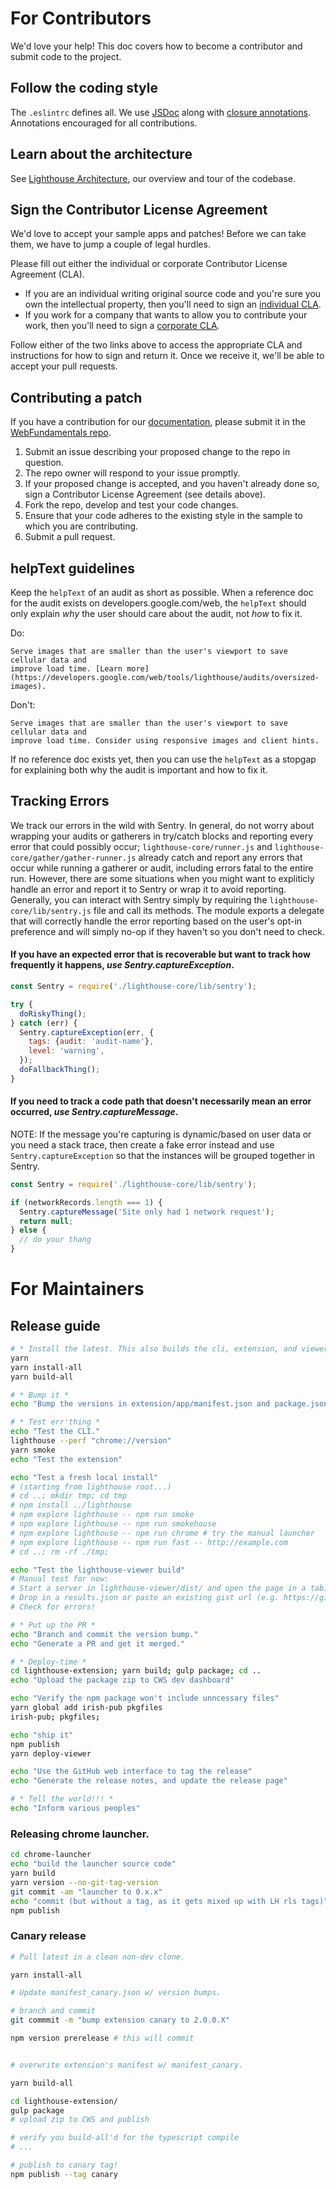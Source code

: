 # For Contributors

We'd love your help! This doc covers how to become a contributor and submit code to the project.

## Follow the coding style

The `.eslintrc` defines all. We use [JSDoc](http://usejsdoc.org/) along with [closure annotations](https://developers.google.com/closure/compiler/docs/js-for-compiler). Annotations encouraged for all contributions.

## Learn about the architecture

See [Lighthouse Architecture](./docs/architecture.md), our overview and tour of the codebase.

## Sign the Contributor License Agreement

We'd love to accept your sample apps and patches! Before we can take them, we have to jump a couple of legal hurdles.

Please fill out either the individual or corporate Contributor License Agreement (CLA).

* If you are an individual writing original source code and you're sure you own the intellectual property, then you'll need to sign an [individual CLA](https://developers.google.com/open-source/cla/individual).
* If you work for a company that wants to allow you to contribute your work, then you'll need to sign a [corporate CLA](https://developers.google.com/open-source/cla/corporate).

Follow either of the two links above to access the appropriate CLA and instructions for how to sign and return it. Once we receive it, we'll be able to
accept your pull requests.

## Contributing a patch

If you have a contribution for our [documentation](https://developers.google.com/web/tools/lighthouse/), please submit it in the [WebFundamentals repo](https://github.com/google/WebFundamentals/tree/master/src/content/en/tools/lighthouse).

1. Submit an issue describing your proposed change to the repo in question.
1. The repo owner will respond to your issue promptly.
1. If your proposed change is accepted, and you haven't already done so, sign a Contributor License Agreement (see details above).
1. Fork the repo, develop and test your code changes.
1. Ensure that your code adheres to the existing style in the sample to which you are contributing.
1. Submit a pull request.

## helpText guidelines

Keep the `helpText` of an audit as short as possible. When a reference doc for the audit exists on
developers.google.com/web, the `helpText` should only explain *why* the user should care
about the audit, not *how* to fix it.

Do:

    Serve images that are smaller than the user's viewport to save cellular data and
    improve load time. [Learn more](https://developers.google.com/web/tools/lighthouse/audits/oversized-images).

Don't:

    Serve images that are smaller than the user's viewport to save cellular data and
    improve load time. Consider using responsive images and client hints.

If no reference doc exists yet, then you can use the `helpText` as a stopgap for explaining
both why the audit is important and how to fix it.

## Tracking Errors

We track our errors in the wild with Sentry. In general, do not worry about wrapping your audits or gatherers in try/catch blocks and reporting every error that could possibly occur; `lighthouse-core/runner.js` and `lighthouse-core/gather/gather-runner.js` already catch and report any errors that occur while running a gatherer or audit, including errors fatal to the entire run. However, there are some situations when you might want to expliticly handle an error and report it to Sentry or wrap it to avoid reporting. Generally, you can interact with Sentry simply by requiring the `lighthouse-core/lib/sentry.js` file and call its methods. The module exports a delegate that will correctly handle the error reporting based on the user's opt-in preference and will simply no-op if they haven't so you don't need to check.


#### If you have an expected error that is recoverable but want to track how frequently it happens, *use Sentry.captureException*.

```js
const Sentry = require('./lighthouse-core/lib/sentry');

try {
  doRiskyThing();
} catch (err) {
  Sentry.captureException(err, {
    tags: {audit: 'audit-name'},
    level: 'warning',
  });
  doFallbackThing();
}
```

#### If you need to track a code path that doesn't necessarily mean an error occurred, *use Sentry.captureMessage*.

NOTE: If the message you're capturing is dynamic/based on user data or you need a stack trace, then create a fake error instead and use `Sentry.captureException` so that the instances will be grouped together in Sentry.

```js
const Sentry = require('./lighthouse-core/lib/sentry');

if (networkRecords.length === 1) {
  Sentry.captureMessage('Site only had 1 network request');
  return null;
} else {
  // do your thang
}
```

# For Maintainers

## Release guide

```sh
# * Install the latest. This also builds the cli, extension, and viewer *
yarn
yarn install-all
yarn build-all

# * Bump it *
echo "Bump the versions in extension/app/manifest.json and package.json"

# * Test err'thing *
echo "Test the CLI."
lighthouse --perf "chrome://version"
yarn smoke
echo "Test the extension"

echo "Test a fresh local install"
# (starting from lighthouse root...)
# cd ..; mkdir tmp; cd tmp
# npm install ../lighthouse
# npm explore lighthouse -- npm run smoke
# npm explore lighthouse -- npm run smokehouse
# npm explore lighthouse -- npm run chrome # try the manual launcher
# npm explore lighthouse -- npm run fast -- http://example.com
# cd ..; rm -rf ./tmp;

echo "Test the lighthouse-viewer build"
# Manual test for now:
# Start a server in lighthouse-viewer/dist/ and open the page in a tab. You should see the viewer.
# Drop in a results.json or paste an existing gist url (e.g. https://gist.github.com/ebidel/b9fd478b5f40bf5fab174439dc18f83a).
# Check for errors!

# * Put up the PR *
echo "Branch and commit the version bump."
echo "Generate a PR and get it merged."

# * Deploy-time *
cd lighthouse-extension; yarn build; gulp package; cd ..
echo "Upload the package zip to CWS dev dashboard"

echo "Verify the npm package won't include unncessary files"
yarn global add irish-pub pkgfiles
irish-pub; pkgfiles;

echo "ship it"
npm publish
yarn deploy-viewer

echo "Use the GitHub web interface to tag the release"
echo "Generate the release notes, and update the release page"

# * Tell the world!!! *
echo "Inform various peoples"
```

### Releasing chrome launcher.

```sh
cd chrome-launcher
echo "build the launcher source code"
yarn build
yarn version --no-git-tag-version
git commit -am "launcher to 0.x.x"
echo "commit (but without a tag, as it gets mixed up with LH rls tags)"
npm publish
```

### Canary release

```sh
# Pull latest in a clean non-dev clone.

yarn install-all

# Update manifest_canary.json w/ version bumps.

# branch and commit
git commmit -m "bump extension canary to 2.0.0.X"

npm version prerelease # this will commit


# overwrite extension's manifest w/ manifest_canary.

yarn build-all

cd lighthouse-extension/
gulp package
# upload zip to CWS and publish

# verify you build-all'd for the typescript compile
# ...

# publish to canary tag!
npm publish --tag canary
```
